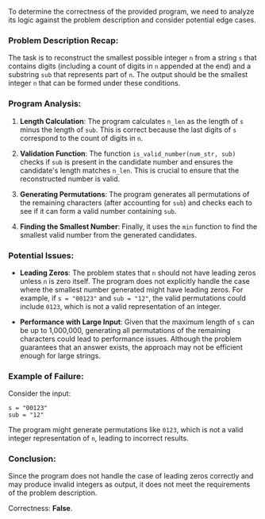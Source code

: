 To determine the correctness of the provided program, we need to analyze its logic against the problem description and consider potential edge cases.

### Problem Description Recap:
The task is to reconstruct the smallest possible integer `n` from a string `s` that contains digits (including a count of digits in `n` appended at the end) and a substring `sub` that represents part of `n`. The output should be the smallest integer `n` that can be formed under these conditions.

### Program Analysis:
1. **Length Calculation**: The program calculates `n_len` as the length of `s` minus the length of `sub`. This is correct because the last digits of `s` correspond to the count of digits in `n`.

2. **Validation Function**: The function `is_valid_number(num_str, sub)` checks if `sub` is present in the candidate number and ensures the candidate's length matches `n_len`. This is crucial to ensure that the reconstructed number is valid.

3. **Generating Permutations**: The program generates all permutations of the remaining characters (after accounting for `sub`) and checks each to see if it can form a valid number containing `sub`.

4. **Finding the Smallest Number**: Finally, it uses the `min` function to find the smallest valid number from the generated candidates.

### Potential Issues:
- **Leading Zeros**: The problem states that `n` should not have leading zeros unless `n` is zero itself. The program does not explicitly handle the case where the smallest number generated might have leading zeros. For example, if `s = "00123"` and `sub = "12"`, the valid permutations could include `0123`, which is not a valid representation of an integer.

- **Performance with Large Input**: Given that the maximum length of `s` can be up to 1,000,000, generating all permutations of the remaining characters could lead to performance issues. Although the problem guarantees that an answer exists, the approach may not be efficient enough for large strings.

### Example of Failure:
Consider the input:
```
s = "00123"
sub = "12"
```
The program might generate permutations like `0123`, which is not a valid integer representation of `n`, leading to incorrect results.

### Conclusion:
Since the program does not handle the case of leading zeros correctly and may produce invalid integers as output, it does not meet the requirements of the problem description.

Correctness: **False**.